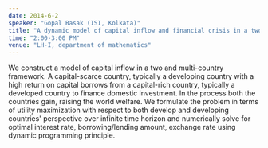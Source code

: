 ```yaml
---
date: 2014-6-2
speaker: "Gopal Basak (ISI, Kolkata)"
title: "A dynamic model of capital inflow and financial crisis in a two country and multi-country framework over infinite time horizon"
time: "2:00-3:00 PM"
venue: "LH-I, department of mathematics"
---
```

We construct a model of capital inflow in a two and multi-country 
framework. A capital-scarce country, typically a developing country with a high 
return on capital borrows from a capital-rich country, typically a developed 
country to finance domestic investment. In the process both the countries gain, 
raising the world welfare. We formulate the problem in terms of utility 
maximization with respect to both develop and developing countries' perspective 
over infinite time horizon and numerically solve for optimal interest rate, 
borrowing/lending amount, exchange rate using dynamic programming principle.
